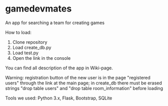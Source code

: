 # gamedevmates
An app for searching a team for creating games

How to load:
1) Clone repository
2) Load create_db.py
3) Load test.py
4) Open the link in the console

You can find all description of the app in Wiki-page.

Warning: registration button of the new user is in the page "registered users" through the link at the main page;
in create_db there must be erased strings "drop table users" and "drop table room_information" before loading

Tools we used: Python 3.x, Flask, Bootstrap, SQLite
